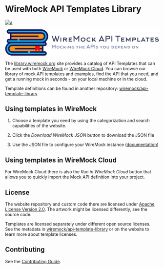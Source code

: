 # WireMock API Templates Library

[![a](https://img.shields.io/badge/slack-Join%20us-brightgreen?style=flat&logo=slack)](http://slack.wiremock.org/)

<p align="center">
    <a href="https://library.wiremock.org" target="_blank">
        <img width="768px" src="static/images/logo/template-library-wide.png" alt="WireMock API Templates Lib Logo"/>
    </a>
</p>

The [library.wiremock.org](https://library.wiremock.org) site provides a catalog of API Templates
that can be used with both
[WireMock](https://wiremock.org/) or [WireMock Cloud](https://wiremock.io).
You can browse our library of mock API templates and examples,
find the API that you need,
and get a running mock in seconds - on your local machine or in the cloud.

Template definitions can be found in another repository:
[wiremock/api-template-library](https://github.com/wiremock/api-template-library).

## Using templates in WireMock

1. Choose a template you need by using the categorization and search capabilities of the website.

2. Click the _Download WireMock JSON_ button to download the JSON file
3. Use the JSON file to configure your WireMock instance
  ([documentation](https://wiremock.org/3.x/docs/standalone/java-jar/#json-file-configuration))

## Using templates in WireMock Cloud

For WireMock Cloud there is also the _Run in WireMock Cloud_ button that
allows you to quickly import the Mock API definition into your project.


## License

The website repository and custom code there are licensed under [Apache License Version 2.0](./LICENSE).
The artwork might be licensed differently,
see the source code.

Templates are licensed separately under different open source licenses.
See the metadata in [wiremock/api-template-library](https://github.com/wiremock/api-template-library)
or on the website to learn more about template licenses.

## Contributing

See the [Contributing Guide](./CONTRIBUTING.md).
